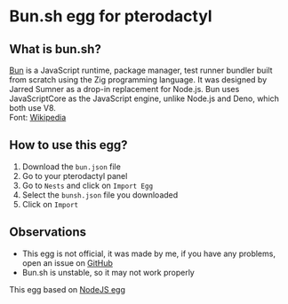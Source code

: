 # Bun.sh egg for pterodactyl

## What is bun.sh?
[Bun](https://bun.sh) is a JavaScript runtime, package manager, test runner bundler built from scratch using the Zig programming language. It was designed by Jarred Sumner as a drop-in replacement for Node.js. Bun uses JavaScriptCore as the JavaScript engine, unlike Node.js and Deno, which both use V8.<br>Font: [Wikipedia](https://en.wikipedia.org/wiki/Bun_(software))

## How to use this egg?
1. Download the `bun.json` file
2. Go to your pterodactyl panel
3. Go to `Nests` and click on `Import Egg`
4. Select the `bunsh.json` file you downloaded
5. Click on `Import`


## Observations
- This egg is not official, it was made by me, if you have any problems, open an issue on [GitHub](https://github.com/LMS5413/BunSh-PterodactylEgg/issues)
- Bun.sh is unstable, so it may not work properly

This egg based on [NodeJS egg](https://github.com/parkervcp/eggs/tree/master/generic/nodejs)
